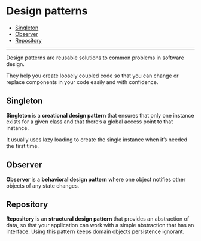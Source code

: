 # Design patterns

* [Singleton](#singleton)
* [Observer](#observer)
* [Repository](#repository)

---

Design patterns are reusable solutions to common problems in software design.

They help you create loosely coupled code so that you can change or replace components in your code easily and with confidence.

## Singleton

**Singleton** is a **creational design pattern** that ensures that only one instance exists for a given class and that there’s a global access point to that instance.

It usually uses lazy loading to create the single instance when it’s needed the first time.

## Observer

**Observer** is a **behavioral design pattern** where one object notifies other objects of any state changes.

## Repository

**Repository** is an **structural design pattern** that provides an abstraction of data, so that your application can work with a simple abstraction that has an interface. Using this pattern keeps domain objects persistence ignorant.
